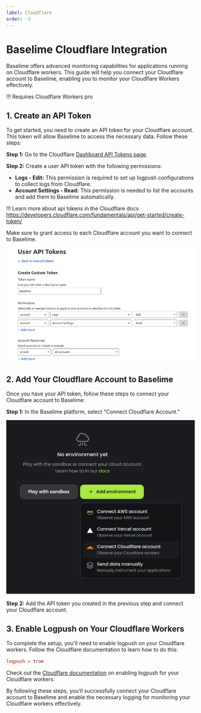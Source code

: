 ```yaml
---
label: Cloudflare
order: -3
---
```

# Baselime Cloudflare Integration

Baselime offers advanced monitoring capabilities for applications running on Cloudflare workers. This guide will help you connect your Cloudflare account to Baselime, enabling you to monitor your Cloudflare Workers effectively.

!!! Requires Cloudflare Workers pro

## 1. Create an API Token

To get started, you need to create an API token for your Cloudflare account. This token will allow Baselime to access the necessary data. Follow these steps:

**Step 1:** Go to the Cloudflare [Dashboard API Tokens page](https://dash.cloudflare.com/profile/api-tokens).

**Step 2:** Create a user API token with the following permissions:

- **Logs - Edit:** This permission is required to set up logpush configurations to collect logs from Cloudflare.
- **Account Settings - Read:** This permission is needed to list the accounts and add them to Baselime automatically.

!!! Learn more about api tokens in the Cloudflare docs https://developers.cloudflare.com/fundamentals/api/get-started/create-token/

Make sure to grant access to each Cloudflare account you want to connect to Baselime.
![Cloudflare Token Creation](../assets/images/illustrations/sending-data/create-cloudflare-token.png)

## 2. Add Your Cloudflare Account to Baselime

Once you have your API token, follow these steps to connect your Cloudflare account to Baselime:

**Step 1:** In the Baselime platform, select "Connect Cloudflare Account."

![Add Environment](../assets/images/illustrations/sending-data/create-new-env.png)

**Step 2:** Add the API token you created in the previous step and connect your Cloudflare account.

## 3. Enable Logpush on Your Cloudflare Workers

To complete the setup, you'll need to enable logpush on your Cloudflare workers. Follow the Cloudflare documentation to learn how to do this:

```toml
logpush = true
```

Check out the [Cloudflare documentation](https://developers.cloudflare.com/workers/observability/logpush/#enable-logging-on-your-worker) on enabling logpush for your Cloudflare workers.

By following these steps, you'll successfully connect your Cloudflare account to Baselime and enable the necessary logging for monitoring your Cloudflare workers effectively.